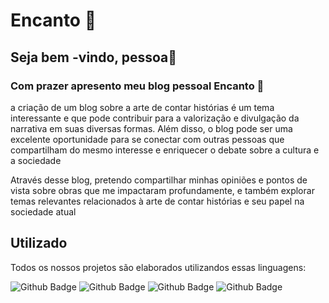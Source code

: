 <h1> Encanto 🌈</h1>

## Seja bem -vindo, pessoa👋
### Com prazer apresento meu blog pessoal Encanto 🌈


<!--

**Here are some ideas to get you started:**

🙋‍♀️ A short introduction - what is your organization all about?
🌈 Contribution guidelines - how can the community get involved?
👩‍💻 Useful resources - where can the community find your docs? Is there anything else the community should know?
🍿 Fun facts - what does your team eat for breakfast?
🧙 Remember, you can do mighty things with the power of [Markdown](https://docs.github.com/github/writing-on-github/getting-started-with-writing-and-formatting-on-github/basic-writing-and-formatting-syntax)
-->
<p> a criação de um blog sobre a arte de contar histórias é um tema 
interessante e que pode contribuir para a valorização e divulgação da narrativa em suas 
diversas formas. Além disso, o blog pode ser uma excelente oportunidade para se conectar 
com outras pessoas que compartilham do mesmo interesse e enriquecer o debate sobre a 
cultura e a sociedade</p>
<p>Através desse blog, pretendo compartilhar minhas opiniões e pontos de vista sobre 
obras que me impactaram profundamente, e também explorar temas relevantes 
relacionados à arte de contar histórias e seu papel na sociedade atual</p>


</p>
<p>


</p>

<h2>Utilizado</h2>
<p>Todos os nossos projetos são elaborados utilizandos essas linguagens:</p>

![Github Badge](https://img.shields.io/badge/HTML5-E34F26?style=for-the-badge&logo=html5&logoColor=white)
![Github Badge](https://img.shields.io/badge/CSS3-1572B6?style=for-the-badge&logo=css3&logoColor=white)
![Github Badge](https://img.shields.io/badge/JavaScript-323330?style=for-the-badge&logo=javascript&logoColor=F7DF1E)
![Github Badge](https://img.shields.io/badge/MySQL-005C84?style=for-the-badge&logo=mysql&logoColor=white)


